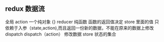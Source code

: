 ## redux 数据流
  全局
  action 一个纯对象 {}
  reducer 纯函数 函数的返回值决定 store 里面的值 只依赖于入参（state,action),而且返回一份新的数据，不能在原来的数据上修改
  dispatch dispatch（action） 修改数据
  store 状态的集合